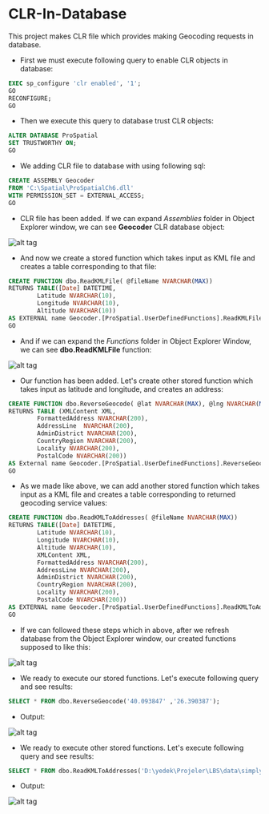 CLR-In-Database
===============

This project makes CLR file which provides making Geocoding requests in database.

* First we must execute following query to enable CLR objects in database:
```sql
EXEC sp_configure 'clr enabled', '1';   
GO
RECONFIGURE;
GO
```
* Then we execute this query to database trust CLR objects:
```sql
ALTER DATABASE ProSpatial
SET TRUSTWORTHY ON;  
GO
```

* We adding CLR file to database with using following sql:
```sql
CREATE ASSEMBLY Geocoder
FROM 'C:\Spatial\ProSpatialCh6.dll' 
WITH PERMISSION_SET = EXTERNAL_ACCESS;
GO
```
- CLR file has been added. If we can expand *Assemblies* folder in Object Explorer window, we can see **Geocoder** CLR database object:

![alt tag](https://raw.githubusercontent.com/ozcanzaferayan/CLR-In-Database/master/Screenshots/3.png)


* And now we create a stored function which takes input as KML file and creates a table corresponding to that file:
```sql
CREATE FUNCTION dbo.ReadKMLFile( @fileName NVARCHAR(MAX))
RETURNS TABLE([Date] DATETIME,
		Latitude NVARCHAR(10), 
		Longitude NVARCHAR(10), 
		Altitude NVARCHAR(10))
AS EXTERNAL name Geocoder.[ProSpatial.UserDefinedFunctions].ReadKMLFileUDF;
GO
```
* And if we can expand the *Functions* folder in Object Explorer Window, we can see **dbo.ReadKMLFile** function:

![alt tag](https://raw.githubusercontent.com/ozcanzaferayan/CLR-In-Database/master/Screenshots/2.png)

* Our function has been added. Let's create other stored function which takes input as latitude and longitude, and creates an address:
```sql
CREATE FUNCTION dbo.ReverseGeocode( @lat NVARCHAR(MAX), @lng NVARCHAR(MAX))
RETURNS TABLE (XMLContent XML, 
		FormattedAddress NVARCHAR(200), 
		AddressLine  NVARCHAR(200),
		AdminDistrict NVARCHAR(200), 
		CountryRegion NVARCHAR(200), 
		Locality NVARCHAR(200), 
		PostalCode NVARCHAR(200))
AS External name Geocoder.[ProSpatial.UserDefinedFunctions].ReverseGeocodeUDF;
GO
```

* As we made like above, we can add another stored function which takes input as a KML file and creates a table corresponding to returned geocoding service values:
```sql
CREATE FUNCTION dbo.ReadKMLToAddresses( @fileName NVARCHAR(MAX))
RETURNS TABLE([Date] DATETIME,
		Latitude NVARCHAR(10), 
		Longitude NVARCHAR(10), 
		Altitude NVARCHAR(10),
		XMLContent XML,
		FormattedAddress NVARCHAR(200),
		AddressLine NVARCHAR(200), 
		AdminDistrict NVARCHAR(200), 
		CountryRegion NVARCHAR(200), 
		Locality NVARCHAR(200), 
		PostalCode NVARCHAR(200))
AS EXTERNAL name Geocoder.[ProSpatial.UserDefinedFunctions].ReadKMLToAddressesUDF;
GO
```

* If we can followed these steps which in above, after we refresh database from the Object Explorer window, our created functions supposed to like this:

![alt tag](https://raw.githubusercontent.com/ozcanzaferayan/CLR-In-Database/master/Screenshots/4.png)

* We ready to execute our stored functions. Let's execute following query and see results:
```sql
SELECT * FROM dbo.ReverseGeocode('40.093847' ,'26.390387');
```
* Output:
 
![alt tag](https://raw.githubusercontent.com/ozcanzaferayan/CLR-In-Database/master/Screenshots/5.png)

* We ready to execute other stored functions. Let's execute following query and see results:
```sql
SELECT * FROM dbo.ReadKMLToAddresses('D:\yedek\Projeler\LBS\data\simplyKML.kml');
```
* Output:
 
![alt tag](https://raw.githubusercontent.com/ozcanzaferayan/CLR-In-Database/master/Screenshots/6.png)
